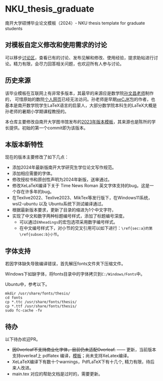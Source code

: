 # NKU_thesis_graduate
南开大学硕博毕业论文模板（2024）- NKU thesis template for graduate students

## 对模板自定义修改和使用需求的讨论
可以移步[讨论区](https://github.com/qianchd/NKU_thesis_graduate/discussions)，查看已有的讨论、发布见解和修改、使用经验，提求助帖进行讨论。精力有限，会尽力回答相关问题，也欢迎所有人参与讨论。


## 历史来源
该毕业模板在互联网上有非常多版本，其最早的来源应是数学院[孙文昌老师](https://my.nankai.edu.cn/sms/swc/list.htm)制作的， 可惜原始的数院[个人网页](http://222.30.48.141/~sunwch/)已经无法访问。孙老师是早期[xeCJK](https://ctan.org/pkg/xecjk)包的作者，也基本是南开数学院学生LaTeX语言的启蒙人，大部分数学院本科生的LaTeX大概是孙老师的暑期小学期课程教授的。

本仓库主要修改自南开大学图书馆发布的[2023年版本模板](https://libpaper.nankai.edu.cn/newlist.action?encid=58)，其来源也是陈所的学长提供。初始的第一个commit即为该版本。

## 本版本新特性

现在的版本主要修改了如下几点：

- 添加2024年最新版南开大学研究生学位论文写作规范。
- 添加相应需要的字体。
- 修改授权书和原创性声明为2024年新版，送审通过。
- 修改XeLaTeX编译下关于 Time News Roman 英文字体支持的bug。这是一个存在许多年的bug。
- 在Texlive2022、Texlive2023、MikTex等发行版下，在Windows11系统，wsl2-ubuntu 以及 Ubuntu系统下测试编译通过。
- 根据最新版本要求，更新了目录的缩进为1个中文字符，
- 实现了中文和数字两种标题编号样式，添加了标题编号深度。
    - 可以通过```ENheadings```的宏包选项采用数字编号样式。
    - 在中文编号样式下，对小节的交叉引用可以如下进行：```\ref{sec:a}的第\ref{subsec:b}小节```。

## 字体支持

若因字体缺失导致编译错误，首先解压fonts文件夹下压缩文件。

Windows下如缺字体，将fonts目录中的字体拷贝到```C:/Windows/Fonts```中。

Ubuntu中，参考以下。
```
mkdir /usr/share/fonts/thesis/
cd fonts
cp *.ttc /usr/share/fonts/thesis/
cp *.ttf /usr/share/fonts/thesis/
sudo fc-cache -fv
```

## 待办
以下待办欢迎PR。
- ~~因Overleaf不支持商业化字体，目前仍未适配Overleaf.~~ —— 更新，当前版本支持overleaf上 pdflatex 编译，[模板](https://www.overleaf.com/read/rytpskmrrhjc#f350c6)；尚未支持XeLatex编译。
- XeLaTeX编译下有数十个warnings，PdfLaTeX下有十几个, 精力有限，待后来人改进。
- main.tex 对应的帮助文档是过时的，需要更新。
